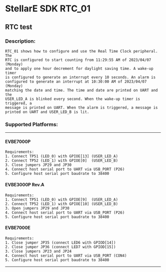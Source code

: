 # StellarE SDK RTC_01

## RTC test

### Description:
	RTC_01 shows how to configure and use the Real Time Clock peripheral. The
	RTC is configured to start counting from 11:29:55 AM of 2023/04/07 (Monday)
	and to apply one hour decrement for daylight saving time. A wake-up timer
	is configured to generate an interrupt every 10 seconds. An alarm is
	configured to generate an interrupt at 10:30:00 AM of 2023/04/07 (Monday)
	matching the date and time. The time and date are printed on UART and the
	USER_LED_A is blinked every second. When the wake-up timer is triggered, a
	message is printed on UART. When the alarm is triggered, a message is
	printed on UART and USER_LED_B is lit.
### Supported Platforms:
-----------------------------------------------------------
#### EVBE7000P
	Requirements:
	1. Connect TP51 (LED_0) with GPIOE[13] (USER_LED_A)
	2. Connect TP52 (LED_1) with GPIOE[0]  (USER_LED_B)
	3. Close jumpers JP29 and JP30
	4. Connect host serial port to UART via USB_PORT (P26)
	5. Configure host serial port baudrate to 38400
#### EVBE3000P Rev.A
	Requirements:
	1. Connect TP51 (LED_0) with GPIOE[9]  (USER_LED_A)
	2. Connect TP52 (LED_1) with GPIOE[10] (USER_LED_B)
	3. Open jumpers JP29 and JP30
	4. Connect host serial port to UART via USB_PORT (P26)
	5. Configure host serial port baudrate to 38400
#### EVBE7000E
	Requirements:
	1. Close jumper JP35 (connect LED6 with GPIOD[14])
	2. Close jumper JP36 (connect LED7 with GPIOD[15])
	3. Close jumpers JP23 and JP24
	4. Connect host serial port to UART via USB_PORT (CON4)
	5. Configure host serial port baudrate to 38400
-----------------------------------------------------------